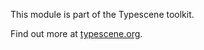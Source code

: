 This module is part of the Typescene toolkit.

Find out more at [typescene.org](http://typescene.org/).
